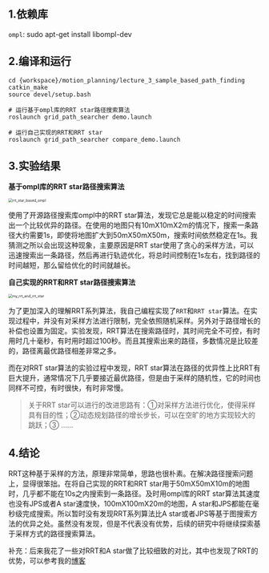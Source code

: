 ## 1.依赖库

`ompl`: sudo apt-get install libompl-dev

## 2.编译和运行

```shell
cd {workspace}/motion_planning/lecture_3_sample_based_path_finding
catkin_make
source devel/setup.bash

# 运行基于ompl库的RRT star路径搜索算法
roslaunch grid_path_searcher demo.launch

# 运行自己实现的RRT和RRT star
roslaunch grid_path_searcher compare_demo.launch
```

## 3.实验结果

**基于ompl库的RRT star路径搜索算法**

<img src="doc/rrt_star_based_ompl.png" alt="rrt_star_based_ompl" style="zoom:50%;" />

使用了开源路径搜索库ompl中的RRT star算法，发现它总是能以稳定的时间搜索出一个比较优异的路径。在使用的地图只有10mX10mX2m的情况下，搜索一条路径大约需要1s，即使将地图扩大到50mX50mX50m，搜索时间依然稳定在1s。我猜测之所以会出现这种现象，主要原因是RRT star使用了贪心的采样方法，可以迅速搜索出一条路径，然后再进行轨迹优化，将总时间控制在1s左右，找到路径的时间越短，那么留给优化的时间就越长。

**自己实现的RRT和RRT star路径搜索算法**

<img src="doc/my_rrt_and_rrt_star.png" alt="my_rrt_and_rrt_star" style="zoom:50%;" />

为了更加深入的理解RRT系列算法，我自己编程实现了`RRT`和`RRT star`算法。在实现过程中，并没有对采样方法进行限制，完全依照随机采样。另外对于路径增长的补偿也设置为固定。实验发现，RRT算法在搜索路径时，其时间完全不可控，有时用时几十毫秒，有时用时超过100秒。而且其搜索出来的路径，多数情况是比较差的，路径离最优路径相差非常之多。

而在对RRT star算法的实验过程中发现，RRT star算法在路径的优异性上比RRT有巨大提升，通常情况下几乎要接近最优路径，但是由于采样的随机性，它的时间也同样不可控，有时很快，有时非常慢。

> 关于RRT star可以进行的改进思路有：①对采样方法进行优化，使得采样具有目的性；②动态规划路径的增长步长，可以在空旷的地方实现较大的跳跃；③ ……

## 4.结论

RRT这种基于采样的方法，原理非常简单，思路也很朴素。在解决路径搜索问题上，显得很笨拙。在将自己实现的RRT和RRT star用于50mX50mX10m的地图时，几乎都不能在10s之内搜索到一条路径。及时用ompl库的RRT star算法其速度也没有JPS或者A star速度快，100mX100mX20m的地图，A star和JPS都能在毫秒级完成搜索。所以暂时没有发现RRT系列算法比A star或者JPS等基于图搜索方法的优异之处。虽然没有发现，但是不代表没有优势，后续的研究中将继续探索基于采样方式的路径搜索算法。

补充：后来我花了一些对RRT和A star做了比较细致的对比，其中也发现了RRT的优势，可以参考我的[博客](https://blog.csdn.net/u011341856/article/details/122002858?spm=1001.2014.3001.5501)

